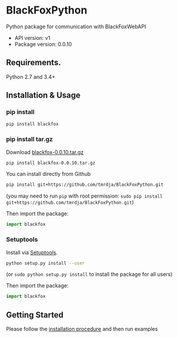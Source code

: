 # BlackFoxPython

Python package for communication with BlackFoxWebAPI

- API version: v1
- Package version: 0.0.10

## Requirements.

Python 2.7 and 3.4+

## Installation & Usage

### pip install

```sh
pip install blackfox
```

### pip install tar.gz

Download [blackfox-0.0.10.tar.gz](https://github.com/tmrdja/BlackFoxPython/raw/master/dist/blackfox-0.0.10.tar.gz)

```sh
pip install blackfox-0.0.10.tar.gz
```

You can install directly from Github

```sh
pip install git+https://github.com/tmrdja/BlackFoxPython.git
```
(you may need to run `pip` with root permission: `sudo pip install git+https://github.com/tmrdja/BlackFoxPython.git`)

Then import the package:
```python
import blackfox 
```

### Setuptools

Install via [Setuptools](http://pypi.python.org/pypi/setuptools).

```sh
python setup.py install --user
```
(or `sudo python setup.py install` to install the package for all users)

Then import the package:
```python
import blackfox
```

## Getting Started

Please follow the [installation procedure](#installation--usage) and then run examples





